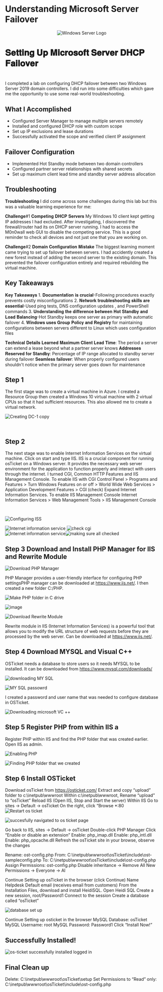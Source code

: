 # Understanding Microsoft Server Failover
<p align="center">
<img src= "https://mertcangokgoz.com/wp-content/uploads/2020/11/windows-server-2019-fhd-logo.png" alt="Windows Server Logo"/>
</p>

<h1>𝐒𝐞𝐭𝐭𝐢𝐧𝐠 𝐔𝐩 𝐌𝐢𝐜𝐫𝐨𝐬𝐨𝐟𝐭 𝐒𝐞𝐫𝐯𝐞𝐫 𝐃𝐇𝐂𝐏 𝐅𝐚𝐢𝐥𝐨𝐯𝐞𝐫<h1></h1>
I completed a lab on configuring DHCP failover between two Windows Server 2019 domain controllers. I did run into some difficulties which gave me the opportunity to use some real-world troubleshooting.</h1>
<br />


<h2>What I Accomplished</h2>

- Configured Server Manager to manage multiple servers remotely 
- Installed and configured DHCP role with custom scope
- Set up IP exclusions and lease durations
- Successfully activated the scope and verified client IP assignment

<h2>Failover Configuration </h2>
 
 - Implemented Hot Standby mode between two domain controllers
 - Configured partner server relationships with shared secrets
 - Set up maximum client lead time and standby server address allocation
</b> 

<h2>Troubleshooting</h2>
𝐓𝐫𝐨𝐮𝐛𝐥𝐞𝐬𝐡𝐨𝐨𝐭𝐢𝐧𝐠
I did come across some challenges during this lab but this was a valuable learning experience for me:

𝐂𝐡𝐚𝐥𝐥𝐞𝐧𝐠𝐞#1 𝐂𝐨𝐦𝐩𝐞𝐭𝐢𝐧𝐠 𝐃𝐇𝐂𝐏 𝐒𝐞𝐫𝐯𝐞𝐫𝐬 My Windows 10 client kept getting IP addresses I had excluded. After investigating, I discovered the firewall/router had its on DHCP server running. I had to access the M0n0wall web GUI to disable the competing service. This is a good reminder to check all devices and not just one that you are working on.

𝐂𝐡𝐚𝐥𝐥𝐞𝐧𝐠𝐞#2 𝐃𝐨𝐦𝐚𝐢𝐧 𝐂𝐨𝐧𝐟𝐢𝐠𝐮𝐫𝐚𝐭𝐢𝐨𝐧 𝐌𝐢𝐬𝐭𝐚𝐤𝐞 The biggest learning moment came trying to set up failover between servers. I had accidently created a new forest instead of adding the second server to the existing domain. This prevented the failover configuration entirely and required rebuilding the virtual machine.


<h2>Key Takeaways</h2>
𝐊𝐞𝐲 𝐓𝐚𝐤𝐞𝐚𝐰𝐚𝐲𝐬
1. 𝐃𝐨𝐜𝐮𝐦𝐞𝐧𝐭𝐚𝐭𝐢𝐨𝐧 𝐢𝐬 𝐜𝐫𝐮𝐜𝐢𝐚𝐥-Following procedures exactly prevents costly misconfigurations
2. 𝐍𝐞𝐭𝐰𝐨𝐫𝐤 𝐭𝐫𝐨𝐮𝐛𝐥𝐞𝐬𝐡𝐨𝐨𝐭𝐢𝐧𝐠 𝐬𝐤𝐢𝐥𝐥𝐬 𝐚𝐫𝐞 𝐞𝐬𝐬𝐞𝐧𝐭𝐢𝐚𝐥-Used ping tests, DNS configuration updates , and PowerShell commands
3. 𝐔𝐧𝐝𝐞𝐫𝐬𝐭𝐚𝐧𝐝𝐢𝐧𝐠 𝐭𝐡𝐞 𝐝𝐢𝐟𝐟𝐞𝐫𝐞𝐧𝐜𝐞 𝐛𝐞𝐭𝐰𝐞𝐞𝐧 𝐇𝐨𝐭 𝐒𝐭𝐚𝐧𝐝𝐛𝐲 𝐚𝐧𝐝 𝐋𝐨𝐚𝐝 𝐁𝐚𝐥𝐚𝐧𝐜𝐢𝐧𝐠-Hot Standby keeps one server as primary with automatic failover
4. 𝐖𝐢𝐧𝐝𝐨𝐰𝐬 𝐮𝐬𝐞𝐬 𝐆𝐫𝐨𝐮𝐩 𝐏𝐨𝐥𝐢𝐜𝐲 𝐚𝐧𝐝 𝐑𝐞𝐠𝐢𝐬𝐭𝐫𝐲 for maintaining configurations between servers different to Linux which uses configuration files

𝐓𝐞𝐜𝐡𝐧𝐢𝐜𝐚𝐥 𝐃𝐞𝐭𝐚𝐢𝐥𝐬 𝐋𝐞𝐚𝐫𝐧𝐞𝐝
𝐌𝐚𝐱𝐢𝐦𝐮𝐦 𝐂𝐥𝐢𝐞𝐧𝐭 𝐋𝐞𝐚𝐝 𝐓𝐢𝐦𝐞: The period a server can extend a lease beyond what a partner server knows
𝐀𝐝𝐝𝐫𝐞𝐬𝐬𝐞𝐬 𝐑𝐞𝐬𝐞𝐫𝐯𝐞𝐝 𝐟𝐨𝐫 𝐒𝐭𝐚𝐧𝐝𝐛𝐲: Percentage of IP range allocated to standby server during failover
𝐒𝐞𝐚𝐦𝐥𝐞𝐬𝐬 𝐟𝐚𝐢𝐥𝐨𝐯𝐞𝐫: When properly configured users shouldn't notice when the primary server goes down for maintenance

<h2>Step 1 </h2>
  The first stage was to create a virtual machine in Azure. I created a Resource Group then created a Windows 10 virtual machine with 2 virtual CPUs so that it had sufficient resources. This also allowed me to create a virtual network.

![Creating DC-1 copy](https://github.com/user-attachments/assets/45986734-6b76-4601-ad62-9583139061e4)

</p>


<p>

</p>
<br />

<p>



<p>
<h2> Step 2</h2>
The next stage was to enable Internet Information Services on the virtual machine. Click on start and type IIS. IIS is a crucial component for running osTicket on a Windows server. It provides the necessary web server environment for the application to function properly and interact with users through the internet. I turned CGI, Common HTTP Features and IIS Management Console. To enable IIS with CGI Control Panel > Programs and Features > Turn Windows Features on or off > World Wide Web Services > Application Development Features > CGI (check) Expand Internet Information Services. To enable IIS Management Console Internet Information Services > Web Management Tools > IIS Management Console
</p>
<br />


<p>

![Configuring ISS](https://github.com/user-attachments/assets/26df7b13-857c-42bb-bb9e-7f8be25a6235)

![Internet information service](https://github.com/user-attachments/assets/ae26d97e-91dc-4fe8-bec9-9e7f1d953cda)  ![check cgi](https://github.com/user-attachments/assets/67274c7e-21a5-4563-bc4a-b92b6ade5533)           
![Internet information service](https://github.com/user-attachments/assets/52adb8ce-038b-48b1-9c49-bca2da8931c1)![making sure all checked](https://github.com/user-attachments/assets/01f51c44-5944-47e4-8e75-7b40671bfc85)

<h2> Step 3 Download and Install PHP Manager for IIS and Rewrite Module </h2>
  
![Download PHP Manager](https://github.com/user-attachments/assets/7d405e80-f043-484a-9378-d7671d279ee4)



 PHP Manager provides a user-friendly interface for configuring PHP settingsPHP manager can be downloaded at https://www.iis.net/. I then created a new folder C:/PHP.

![Make PHP folder in C drive](https://github.com/user-attachments/assets/1f0b298c-2d97-4b0c-816b-ebe05e6eb0c8)




![image](https://github.com/user-attachments/assets/5380e24b-b1ec-43c1-8232-22bbfc4ed2b7)


![Download Rewrite Module](https://github.com/user-attachments/assets/9937e075-e212-4526-9666-762f9cc677c2)

Rewrite module in IIS (Internet Information Services) is a powerful tool that allows you to modify the URL structure of web requests before they are processed by the web server. Can be downloaded at https://www.iis.net/.



<h2> Step 4 Download MYSQL and Visual C++ </h2>

OSTicket needs a database to store users so it needs MYSQL to be installed. It can be downloaded from https://www.mysql.com/downloads/

![downloading MY SQL](https://github.com/user-attachments/assets/1373af4c-ea10-4515-a8ed-c242b0775480)


![MY SQL passowrd](https://github.com/user-attachments/assets/9b445a9a-8f8d-49cd-90c4-be69f1e4bf64)

I created a password and user name that was needed to configure database in OSTicket.


![Downloading microsoft VC ++](https://github.com/user-attachments/assets/aed6acac-0f5b-4bab-806f-bbfae0521b6a)

<h2> Step 5 Register PHP from within IIS a </h2>

Register PHP within IIS and find the PHP folder that was created earlier. Open IIS as admin.

![Enabling PHP](https://github.com/user-attachments/assets/b9e750c3-af8e-4d8a-b085-d87ecd535561)

![Finding PHP folder that we created](https://github.com/user-attachments/assets/21475646-00d2-4c6a-9f60-5fe9a8b02fff)


<h2> Step 6 Install OSTicket </h2>

Download osTicket from  https://osticket.com/
Extract and copy “upload” folder to c:\inetpub\wwwroot
Within c:\inetpub\wwwroot, Rename “upload” to “osTicket”
Reload IIS (Open IIS, Stop and Start the server)
Within IIS Go to sites -> Default -> osTicket On the right, click “Browse *:80
![Restart os ticket](https://github.com/user-attachments/assets/585605c4-ab78-46ff-b636-95d6caa1c021)






![succesfully navigated to os ticket page](https://github.com/user-attachments/assets/f3243723-efeb-49f9-b8c9-c05e96ddc862)

Go back to IIS, sites -> Default -> osTicket
Double-click PHP Manager
Click “Enable or disable an extension”
Enable: php_imap.dll
Enable: php_intl.dll
Enable: php_opcache.dll
Refresh the osTicket site in your browse, observe the changes

Rename: ost-config.php
 From: C:\inetpub\wwwroot\osTicket\include\ost-sampleconfig.php
To: C:\inetpub\wwwroot\osTicket\include\ost-config.php
Assign Permissions: ost-config.php
Disable inheritance -> Remove All
New Permissions -> Everyone -> Al

Continue Setting up osTicket in the browser (click Continue)
Name Helpdesk
 Default email (receives email from customers)
From the Installation Files, download and install HeidiSQL.
  Open Heidi SQL
  Create a new session, root/Password1
  Connect to the session
  Create a database called “osTicket”


![database set up](https://github.com/user-attachments/assets/e7a2b787-12e3-4b31-b1de-f24f108a2fd8)

Continue Setting up osticket in the browser
MySQL Database: osTicket
MySQL Username: root
MySQL Password: Password1
Click “Install Now!”


<h2> Successfully Installed! </h2>


![os-ticket successfully installed logged in](https://github.com/user-attachments/assets/b5be7cf2-e25e-4d71-ac0a-79a80adf97aa)

 <h2>Final Clean up </h2>
 Delete: C:\inetpub\wwwroot\osTicket\setup
Set Permissions to “Read” only: C:\inetpub\wwwroot\osTicket\include\ost-config.php
</p>
<p>

</p>
<br />
